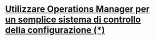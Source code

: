 
# [Utilizzare Operations Manager per un semplice sistema di controllo della configurazione (*)](https://msdn.microsoft.com/it-it/library/jj127258.aspx)
